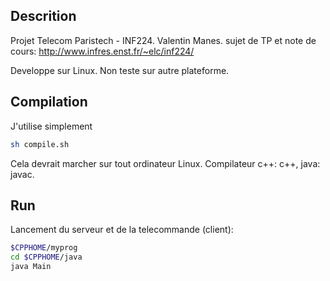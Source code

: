 ## Descrition

Projet Telecom Paristech - INF224. Valentin Manes.
sujet de TP et note de cours: http://www.infres.enst.fr/~elc/inf224/

Developpe sur Linux. Non teste sur autre plateforme.

## Compilation

J'utilise simplement
``` bash
sh compile.sh
```
Cela devrait marcher sur tout ordinateur Linux. Compilateur c++: c++, java: javac.

## Run

Lancement du serveur et de la telecommande (client):
``` bash
$CPPHOME/myprog
cd $CPPHOME/java
java Main
```
